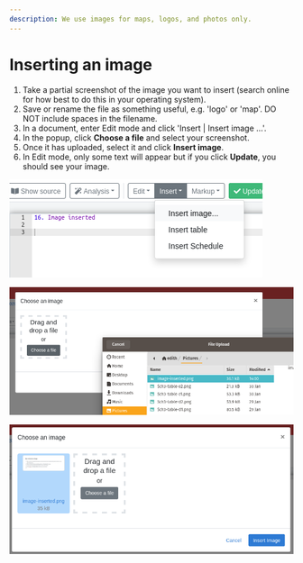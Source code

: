 ```yaml
---
description: We use images for maps, logos, and photos only.
---
```


# Inserting an image

1. Take a partial screenshot of the image you want to insert (search online for how best to do this in your operating system).
2. Save or rename the file as something useful, e.g. 'logo' or 'map'. DO NOT include spaces in the filename.
3. In a document, enter Edit mode and click 'Insert | Insert image …'.
4. In the popup, click **Choose a file** and select your screenshot.
5. Once it has uploaded, select it and click **Insert image**.
6. In Edit mode, only some text will appear but if you click **Update**, you should see your image.

![Step 3](<../.gitbook/assets/image (43).png>)

![Step 4](<../.gitbook/assets/image (71).png>)

![Step 5](<../.gitbook/assets/image (32).png>)

